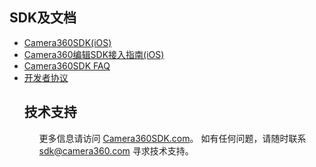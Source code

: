 <H2><A class="anchor" id="user-content-SDK及文档" aria-hidden="true" href="#SDK及文档"><SPAN 
class="octicon octicon-link"></SPAN></A>SDK及文档</H2>
<UL>
  <LI><A href="http://sdk.camera360.com/page/sdk">Camera360SDK(iOS)</A></LI></LI></LI>
  <LI><A href="http://sdk.camera360.com/page/iosguide">Camera360编辑SDK接入指南(iOS)</A></LI></LI></LI>
  <LI><A href="http://sdk.camera360.com/page/faq">Camera360SDK FAQ</A></LI></LI></LI>
  <LI><A href="http://sdk.camera360.com/page/agreement">开发者协议</A></LI></LI></LI>
<H2><A class="anchor" id="user-content-技术支持" aria-hidden="true" href="#技术支持"><SPAN 
class="octicon octicon-link"></SPAN></A>技术支持</H2>
<UL></LI>
  <P>更多信息请访问 <A href="http://sdk.camera360.com/">Camera360SDK.com</A>。 如有任何问题，请随时联系 <A href="mailto:sdk@camera360.com">sdk@camera360.com</A> 寻求技术支持。
